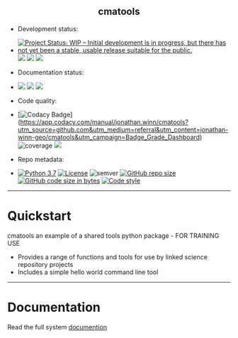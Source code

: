 <h2 align="center">cmatools</h2>

 - Development status: 
 - [![Project Status: WIP – Initial development is in progress, but there has not yet been a stable, usable release
 suitable for the public.](https://www.repostatus.org/badges/latest/wip.svg)](https://www.repostatus.org/#wip)
 ![](https://github.com/cma-open/cmatools/workflows/unit-tests/badge.svg)
 ![](https://github.com/cma-open/cmatools/workflows/end-to-end-tests/badge.svg)
 ![](https://github.com/cma-open/cmatools/workflows/user-interface-tests/badge.svg)


 - Documentation status:
 - ![](https://github.com/cma-open/cmatools/workflows/docs/badge.svg)
 ![](https://github.com/cma-open/cmatools/workflows/gh-pages/badge.svg)
 ![](https://github.com/cma-open/cmatools/workflows/site/badge.svg)


- Code quality: 
- [![Codacy Badge](https://api.codacy.com/project/badge/Grade/bc11e8877db94af394b794def1c4c585)]
(https://app.codacy.com/manual/jonathan.winn/cmatools?utm_source=github.com&utm_medium=referral&utm_content=jonathan-winn-geo/cmatools&utm_campaign=Badge_Grade_Dashboard)
![coverage](https://img.shields.io/badge/coverage-80%25-yellowgreen)
![](https://github.com/cma-open/cmatools/workflows/lint/badge.svg)

- Repo metadata:
- [![Python 3.7](https://img.shields.io/badge/python-3.7-blue.svg)](https://www.python.org/downloads/release/python-370/)
[![License](https://img.shields.io/badge/License-BSD%203--Clause-blue.svg)](https://opensource.org/licenses/BSD-3-Clause)
![semver](https://img.shields.io/badge/semver-2.0.0-blue)
[![GitHub repo size](https://img.shields.io/github/repo-size/jonathan-winn-geo/cmatools)](https://github.com/repo-size/jonathan-winn-geo/cmatools)
[![GitHub code size in bytes](https://img.shields.io/github/languages/code-size/jonathan-winn-geo/cmatools)](https://github.com/code-size/jonathan-winn-geo/cmatools)
[![Code style](https://img.shields.io/badge/code%20style-black-000000.svg)](https://github.com/psf/black)


---


# Quickstart

cmatools an example of a shared tools python package - FOR TRAINING USE

- Provides a range of functions and tools for use by linked science repository projects
- Includes a simple hello world command line tool


--- 


# Documentation

Read the full system [documention](https://cma-open.github.io/cmatools/docs/build/index.html)
